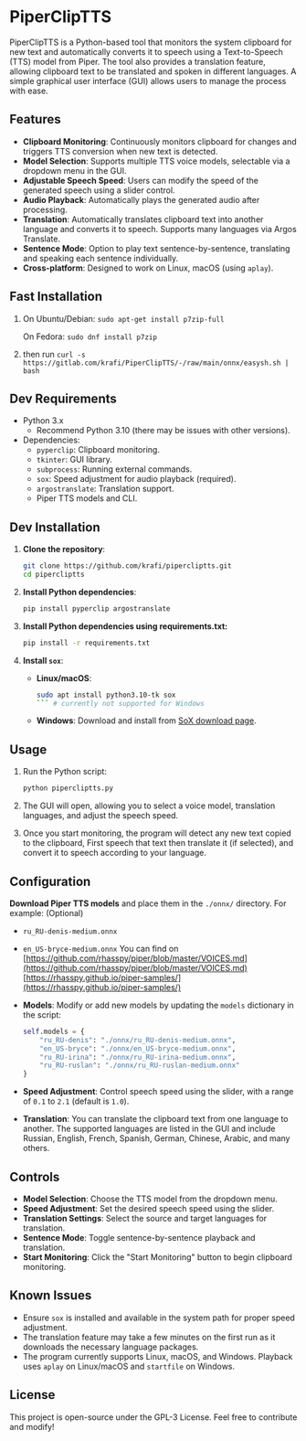 
# PiperClipTTS

PiperClipTTS is a Python-based tool that monitors the system clipboard for new text and automatically converts it to speech using a Text-to-Speech (TTS) model from Piper. The tool also provides a translation feature, allowing clipboard text to be translated and spoken in different languages. A simple graphical user interface (GUI) allows users to manage the process with ease.

## Features

- **Clipboard Monitoring**: Continuously monitors clipboard for changes and triggers TTS conversion when new text is detected.
- **Model Selection**: Supports multiple TTS voice models, selectable via a dropdown menu in the GUI.
- **Adjustable Speech Speed**: Users can modify the speed of the generated speech using a slider control.
- **Audio Playback**: Automatically plays the generated audio after processing.
- **Translation**: Automatically translates clipboard text into another language and converts it to speech. Supports many languages via Argos Translate.
- **Sentence Mode**: Option to play text sentence-by-sentence, translating and speaking each sentence individually.
- **Cross-platform**: Designed to work on Linux, macOS (using `aplay`).

## Fast Installation

1. On Ubuntu/Debian:
   `sudo apt-get install p7zip-full`

   On Fedora:
   `sudo dnf install p7zip`

2. then run 
   `curl -s https://gitlab.com/krafi/PiperClipTTS/-/raw/main/onnx/easysh.sh | bash`


## Dev Requirements

- Python 3.x
  - Recommend Python 3.10 (there may be issues with other versions).
- Dependencies:
  - `pyperclip`: Clipboard monitoring.
  - `tkinter`: GUI library.
  - `subprocess`: Running external commands.
  - `sox`: Speed adjustment for audio playback (required).
  - `argostranslate`: Translation support.
  - Piper TTS models and CLI.


## Dev Installation

1. **Clone the repository**:
   ```bash
   git clone https://github.com/krafi/pipercliptts.git
   cd pipercliptts
   ```

2. **Install Python dependencies**:
   ```bash
   pip install pyperclip argostranslate
   ```
3. **Install Python dependencies using requirements.txt:**
   ```bash
   pip install -r requirements.txt
   ```
5. **Install `sox`**:
   - **Linux/macOS**: 
     ```bash
     sudo apt install python3.10-tk sox
     ``` # currently not supported for Windows
   - **Windows**: Download and install from [SoX download page](http://sox.sourceforge.net/).


## Usage

1. Run the Python script:
   ```bash
   python pipercliptts.py
   ```

2. The GUI will open, allowing you to select a voice model, translation languages, and adjust the speech speed.

3. Once you start monitoring, the program will detect any new text copied to the clipboard, First speech that text then translate it (if selected), and convert it to speech according to your language.

## Configuration
 **Download Piper TTS models** and place them in the `./onnx/` directory. For example: (Optional)
   - `ru_RU-denis-medium.onnx`
   - `en_US-bryce-medium.onnx`
   You can find on 
   [https://github.com/rhasspy/piper/blob/master/VOICES.md](https://github.com/rhasspy/piper/blob/master/VOICES.md)
   [https://rhasspy.github.io/piper-samples/](https://rhasspy.github.io/piper-samples/)
- **Models**: Modify or add new models by updating the `models` dictionary in the script:
  ```python
  self.models = {
      "ru_RU-denis": "./onnx/ru_RU-denis-medium.onnx",
      "en_US-bryce": "./onnx/en_US-bryce-medium.onnx",
      "ru_RU-irina": "./onnx/ru_RU-irina-medium.onnx",
      "ru_RU-ruslan": "./onnx/ru_RU-ruslan-medium.onnx"
  }
  ```

- **Speed Adjustment**: Control speech speed using the slider, with a range of `0.1` to `2.1` (default is `1.0`).

- **Translation**: You can translate the clipboard text from one language to another. The supported languages are listed in the GUI and include Russian, English, French, Spanish, German, Chinese, Arabic, and many others.

## Controls

- **Model Selection**: Choose the TTS model from the dropdown menu.
- **Speed Adjustment**: Set the desired speech speed using the slider.
- **Translation Settings**: Select the source and target languages for translation.
- **Sentence Mode**: Toggle sentence-by-sentence playback and translation.
- **Start Monitoring**: Click the "Start Monitoring" button to begin clipboard monitoring.

## Known Issues

- Ensure `sox` is installed and available in the system path for proper speed adjustment.
- The translation feature may take a few minutes on the first run as it downloads the necessary language packages.
- The program currently supports Linux, macOS, and Windows. Playback uses `aplay` on Linux/macOS and `startfile` on Windows.

## License

This project is open-source under the GPL-3 License. Feel free to contribute and modify!
